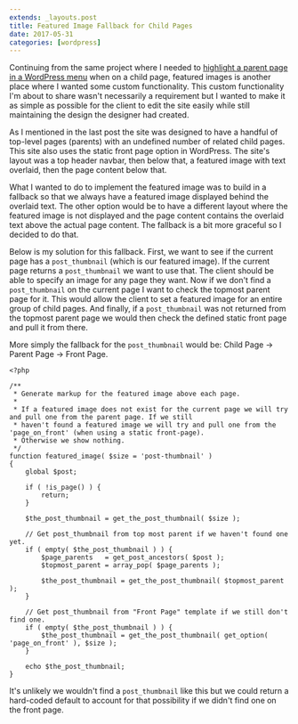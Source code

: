 ```yaml
---
extends: _layouts.post
title: Featured Image Fallback for Child Pages
date: 2017-05-31
categories: [wordpress]
---
```

Continuing from the same project where I needed to [highlight a parent page in a WordPress menu](https://jrtashjian.com/2017/05/highlighting-parent-page-in-wordpress-menus/) when on a child page, featured images is another place where I wanted some custom functionality. This custom functionality I'm about to share wasn't necessarily a requirement but I wanted to make it as simple as possible for the client to edit the site easily while still maintaining the design the designer had created.

As I mentioned in the last post the site was designed to have a handful of top-level pages (parents) with an undefined number of related child pages. This site also uses the static front page option in WordPress. The site's layout was a top header navbar, then below that, a featured image with text overlaid, then the page content below that.

What I wanted to do to implement the featured image was to build in a fallback so that we always have a featured image displayed behind the overlaid text. The other option would be to have a different layout where the featured image is not displayed and the page content contains the overlaid text above the actual page content. The fallback is a bit more graceful so I decided to do that.

Below is my solution for this fallback. First, we want to see if the current page has a `post_thumbnail` (which is our featured image). If the current page returns a `post_thumbnail` we want to use that. The client should be able to specify an image for any page they want. Now if we don't find a `post_thumbnail` on the current page I want to check the topmost parent page for it. This would allow the client to set a featured image for an entire group of child pages. And finally, if a `post_thumbnail` was not returned from the topmost parent page we would then check the defined static front page and pull it from there.

More simply the fallback for the `post_thumbnail` would be: Child Page -> Parent Page -> Front Page.

```
<?php

/**
 * Generate markup for the featured image above each page.
 *
 * If a featured image does not exist for the current page we will try and pull one from the parent page. If we still
 * haven't found a featured image we will try and pull one from the 'page_on_front' (when using a static front-page).
 * Otherwise we show nothing.
 */
function featured_image( $size = 'post-thumbnail' )
{
    global $post;

    if ( !is_page() ) {
        return;
    }

    $the_post_thumbnail = get_the_post_thumbnail( $size );

    // Get post_thumbnail from top most parent if we haven't found one yet.
    if ( empty( $the_post_thumbnail ) ) {
        $page_parents   = get_post_ancestors( $post );
        $topmost_parent = array_pop( $page_parents );

        $the_post_thumbnail = get_the_post_thumbnail( $topmost_parent );
    }

    // Get post_thumbnail from "Front Page" template if we still don't find one.
    if ( empty( $the_post_thumbnail ) ) {
        $the_post_thumbnail = get_the_post_thumbnail( get_option( 'page_on_front' ), $size );
    }

    echo $the_post_thumbnail;
}
```

It's unlikely we wouldn't find a `post_thumbnail` like this but we could return a hard-coded default to account for that possibility if we didn't find one on the front page.